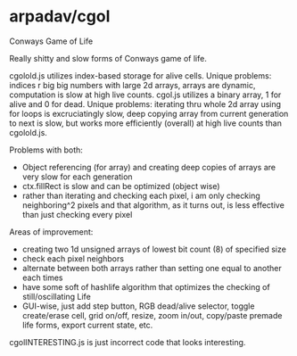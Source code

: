 # arpadav/cgol
Conways Game of Life

Really shitty and slow forms of Conways game of life.

cgolold.js utilizes index-based storage for alive cells. Unique problems: indices r big big numbers with large 2d arrays, arrays are dynamic, computation is slow at high live counts.
cgol.js utilizes a binary array, 1 for alive and 0 for dead. Unique problems: iterating thru whole 2d array using for loops is excruciatingly slow, deep copying array from current generation to next is slow, but works more efficiently (overall) at high live counts than cgolold.js.

Problems with both:
* Object referencing (for array) and creating deep copies of arrays are very slow for each generation
* ctx.fillRect is slow and can be optimized (object wise)
* rather than iterating and checking each pixel, i am only checking neighboring^2 pixels and that algorithm, as it turns out, is less effective than just checking every pixel

Areas of improvement:
* creating two 1d unsigned arrays of lowest bit count (8) of specified size
* check each pixel neighbors
* alternate between both arrays rather than setting one equal to another each times
* have some soft of hashlife algorithm that optimizes the checking of still/oscillating Life
* GUI-wise, just add step button, RGB dead/alive selector, toggle create/erase cell, grid on/off, resize, zoom in/out, copy/paste premade life forms, export current state, etc.

cgolINTERESTING.js is just incorrect code that looks interesting.
